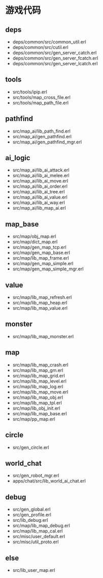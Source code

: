 # 游戏代码

## deps
* deps/common/src/common_util.erl
* deps/common/src/cutil.erl
* deps/common/src/gen_server_catch.erl
* deps/common/src/gen_server_fcatch.erl
* deps/common/src/gen_server_lcatch.erl

## tools
* src/tools/ipip.erl
* src/tools/map_cross_file.erl
* src/tools/map_path_file.erl

## pathfind
* src/map_ai/lib_path_find.erl
* src/map_ai/gen_pathfind.erl
* src/map_ai/gen_pathfind_mgr.erl

## ai_logic
* src/map_ai/lib_ai_attack.erl
* src/map_ai/lib_ai_melee.erl
* src/map_ai/lib_ai_move.erl
* src/map_ai/lib_ai_order.erl
* src/map_ai/lib_ai_tree.erl
* src/map_ai/lib_ai_value.erl
* src/map_ai/lib_ai_way.erl
* src/map_ai/lib_map_ai.erl

## map_base
* src/map/obj_map.erl
* src/map/dict_map.erl
* src/map/gen_map_tcp.erl
* src/map/gen_map_base.erl
* src/map/lib_map_frame.erl
* src/map/gen_map_simple.erl
* src/map/gen_map_simple_mgr.erl

## value
* src/map/lib_map_refresh.erl
* src/map/lib_map_heap.erl
* src/map/lib_map_value.erl

## monster
* src/map/lib_map_monster.erl

## map
* src/map/lib_map_crash.erl
* src/map/lib_map_gm.erl
* src/map/lib_map_grid.erl
* src/map/lib_map_level.erl
* src/map/lib_map_log.erl
* src/map/lib_map_move.erl
* src/map/lib_map_obj.erl
* src/map/lib_map_tpl.erl
* src/map/lib_obj_init.erl
* src/map/lib_map_base.erl
* src/map/pp_map.erl

## circle
* src/gen_circle.erl

## world_chat
* src/gen_robot_mgr.erl
* apps/chat/src/lib_world_ai_chat.erl

## debug
* src/gen_global.erl
* src/gen_profile.erl
* src/lib_debug.erl
* src/map/lib_map_debug.erl
* src/map/lib_map_cal.erl
* src/misc/user_default.erl
* src/misc/util_proto.erl

## else
* src/lib_user_map.erl

